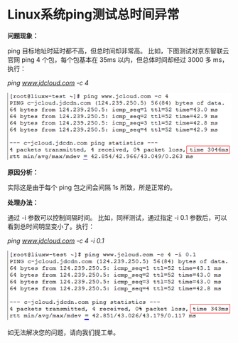 # Linux系统ping测试总时间异常



**问题现象：**

ping 目标地址时延时都不高，但总时间却非常高。  比如，下图测试对京东智联云官网 ping 4 个包，每个包基本在 35ms 以内，但总体时间却经过 3000 多 ms，执行：

*ping www.jdcloud.com -c 4*

![](https://github.com/jdcloudcom/cn/blob/cn-VirtualMachine-Linux/image/Elastic-Compute/Virtual-Machine/Linux/Linux%E7%B3%BB%E7%BB%9Fping%E6%B5%8B%E8%AF%95%E6%80%BB%E6%97%B6%E9%97%B4%E5%BC%82%E5%B8%B801.png)

**原因分析：**

实际这是由于每个 ping 包之间会间隔 1s 所致，所是正常的。



**处理办法：**

通过 -i 参数可以控制间隔时间。  比如，同样测试，通过指定 -i 0.1 参数后，可以看到总时间明显变小了。执行：

*ping www.jdcloud.com -c 4 -i 0.1*


![](https://github.com/jdcloudcom/cn/blob/cn-VirtualMachine-Linux/image/Elastic-Compute/Virtual-Machine/Linux/Linux%E7%B3%BB%E7%BB%9Fping%E6%B5%8B%E8%AF%95%E6%80%BB%E6%97%B6%E9%97%B4%E5%BC%82%E5%B8%B802.png)

如无法解决您的问题，请向我们提工单。
